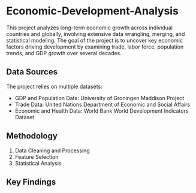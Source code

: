 # Economic-Development-Analysis
This project analyzes long-term economic growth across individual countries and globally, involving extensive data wrangling, merging, and statistical modeling. The goal of the project is to uncover key economic factors driving development by examining trade, labor force, population trends, and GDP growth over several decades.

## Data Sources
The project relies on multiple datasets:
- GDP and Population Data: University of Groningen Maddison Project
- Trade Data: United Nations Department of Economic and Social Affairs
- Economic and Health Data: World Bank World Development Indicators Dataset

## Methodology
1. Data Cleaning and Processing
2. Feature Selection
3. Statistical Analysis

## Key Findings
